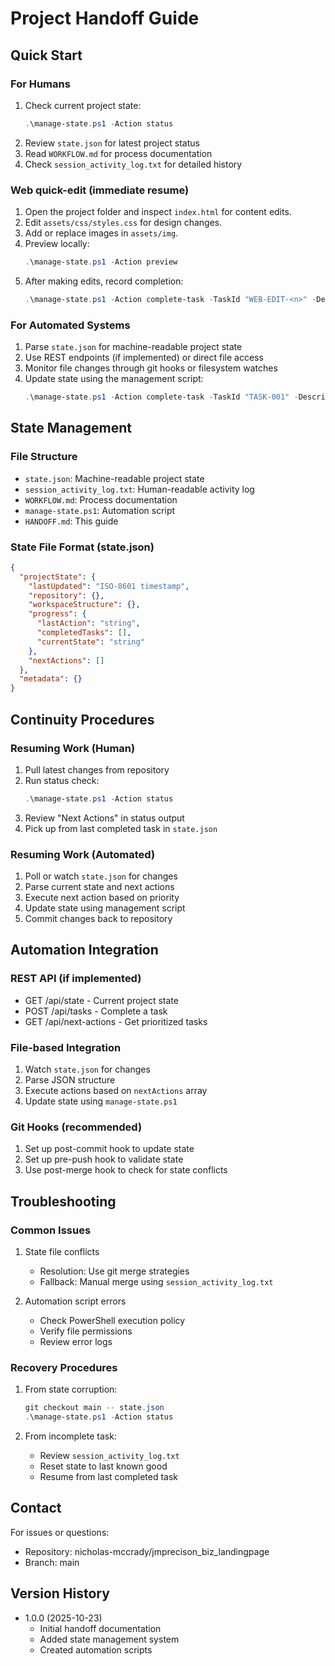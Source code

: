 # Project Handoff Guide

## Quick Start

### For Humans
1. Check current project state:
   ```powershell
   .\manage-state.ps1 -Action status
   ```
2. Review `state.json` for latest project status
3. Read `WORKFLOW.md` for process documentation
4. Check `session_activity_log.txt` for detailed history

### Web quick-edit (immediate resume)
1. Open the project folder and inspect `index.html` for content edits.
2. Edit `assets/css/styles.css` for design changes.
3. Add or replace images in `assets/img`.
4. Preview locally:
   ```powershell
   .\manage-state.ps1 -Action preview
   ```
5. After making edits, record completion:
   ```powershell
   .\manage-state.ps1 -Action complete-task -TaskId "WEB-EDIT-<n>" -Description "Describe the change"
   ```

### For Automated Systems
1. Parse `state.json` for machine-readable project state
2. Use REST endpoints (if implemented) or direct file access
3. Monitor file changes through git hooks or filesystem watches
4. Update state using the management script:
   ```powershell
   .\manage-state.ps1 -Action complete-task -TaskId "TASK-001" -Description "Automated task completion"
   ```

## State Management

### File Structure
- `state.json`: Machine-readable project state
- `session_activity_log.txt`: Human-readable activity log
- `WORKFLOW.md`: Process documentation
- `manage-state.ps1`: Automation script
- `HANDOFF.md`: This guide

### State File Format (state.json)
```json
{
  "projectState": {
    "lastUpdated": "ISO-8601 timestamp",
    "repository": {},
    "workspaceStructure": {},
    "progress": {
      "lastAction": "string",
      "completedTasks": [],
      "currentState": "string"
    },
    "nextActions": []
  },
  "metadata": {}
}
```

## Continuity Procedures

### Resuming Work (Human)
1. Pull latest changes from repository
2. Run status check:
   ```powershell
   .\manage-state.ps1 -Action status
   ```
3. Review "Next Actions" in status output
4. Pick up from last completed task in `state.json`

### Resuming Work (Automated)
1. Poll or watch `state.json` for changes
2. Parse current state and next actions
3. Execute next action based on priority
4. Update state using management script
5. Commit changes back to repository

## Automation Integration

### REST API (if implemented)
- GET /api/state - Current project state
- POST /api/tasks - Complete a task
- GET /api/next-actions - Get prioritized tasks

### File-based Integration
1. Watch `state.json` for changes
2. Parse JSON structure
3. Execute actions based on `nextActions` array
4. Update state using `manage-state.ps1`

### Git Hooks (recommended)
1. Set up post-commit hook to update state
2. Set up pre-push hook to validate state
3. Use post-merge hook to check for state conflicts

## Troubleshooting

### Common Issues
1. State file conflicts
   - Resolution: Use git merge strategies
   - Fallback: Manual merge using `session_activity_log.txt`

2. Automation script errors
   - Check PowerShell execution policy
   - Verify file permissions
   - Review error logs

### Recovery Procedures
1. From state corruption:
   ```powershell
   git checkout main -- state.json
   .\manage-state.ps1 -Action status
   ```

2. From incomplete task:
   - Review `session_activity_log.txt`
   - Reset state to last known good
   - Resume from last completed task

## Contact

For issues or questions:
- Repository: nicholas-mccrady/jmprecison_biz_landingpage
- Branch: main

## Version History

- 1.0.0 (2025-10-23)
  - Initial handoff documentation
  - Added state management system
  - Created automation scripts